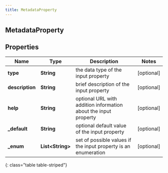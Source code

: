 ```yaml
---
title: MetadataProperty
---
```

## MetadataProperty


## Properties

| Name | Type | Description | Notes |
| ------------ | ------------- | ------------- | ------------- |
| **type** | <!----><!---->**String**<!----> | the data type of the input property |  [optional] |
| **description** | <!----><!---->**String**<!----> | brief description of the input property |  [optional] |
| **help** | <!----><!---->**String**<!----> | optional URL with addition information about the input property |  [optional] |
| **_default** | <!----><!---->**String**<!----> | optional default value of the input property |  [optional] |
| **_enum** | <!----><!---->**List&lt;String&gt;**<!----> | set of possible values if the input property is an enumeration |  [optional] |
{: class="table table-striped"}



